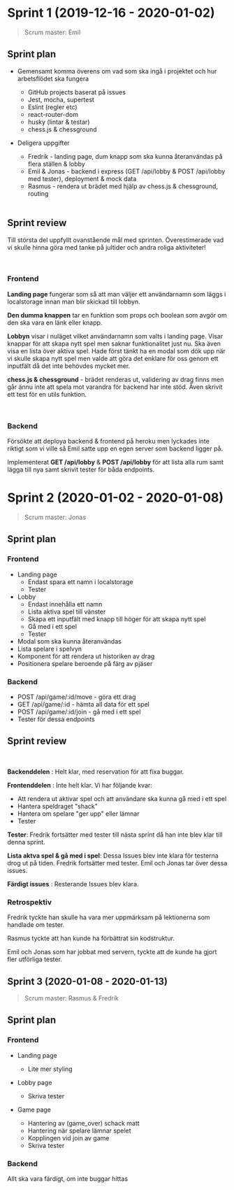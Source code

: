# Sprint 1 (2019-12-16 - 2020-01-02)
> Scrum master: Emil

## Sprint plan

* Gemensamt komma överens om vad som ska ingå i projektet och hur arbetsflödet ska fungera
  * GitHub projects baserat på issues
  * Jest, mocha, supertest
  * Eslint (regler etc)
  * react-router-dom
  * husky (lintar & testar)
  * chess.js & chessground
* Deligera uppgifter
  * Fredrik - landing page, dum knapp som ska kunna återanvändas på flera ställen & lobby
  * Emil & Jonas - backend i express (GET /api/lobby & POST /api/lobby med tester), deployment & mock data
  * Rasmus - rendera ut brädet med hjälp av chess.js & chessground, routing

  <br/>
## Sprint review

Till största del uppfyllt ovanstående mål med sprinten. Överestimerade vad vi skulle hinna göra med tanke på jultider och andra roliga aktiviteter!

<br/>

### Frontend

**Landing page** fungerar som så att man väljer ett användarnamn som läggs i localstorage innan man blir skickad till lobbyn.

**Den dumma knappen** tar en funktion som props och boolean som avgör om den ska vara en länk eller knapp.

**Lobbyn** visar i nuläget vilket användarnamn som valts i landing page. Visar knappar för att skapa nytt spel men saknar funktionalitet just nu. Ska även visa en lista över aktiva spel. Hade först tänkt ha en modal som dök upp när vi skulle skapa nytt spel men valde att göra det enklare för oss genom ett inputfält då det inte behövdes mycket mer.

**chess.js & chessground** - brädet renderas ut, validering av drag finns men går ännu inte att spela mot varandra för backend har inte stöd. Även skrivit ett test för en utils funktion.

<br/>

### Backend

Försökte att deploya backend & frontend på heroku men lyckades inte riktigt som vi ville så Emil satte upp en egen server som backend ligger på. 

Implementerat **GET /api/lobby** & **POST /api/lobby** för att lista alla rum samt lägga till nya samt skrivit tester för båda endpoints.


# Sprint 2 (2020-01-02 - 2020-01-08)
> Scrum master: Jonas

## Sprint plan

### Frontend
* Landing page
  * Endast spara ett namn i localstorage
  * Tester
* Lobby
  * Endast innehålla ett namn
  * Lista aktiva spel till vänster
  * Skapa ett inputfält med knapp till höger för att skapa nytt spel
  * Gå med i ett spel
  * Tester
* Modal som ska kunna återanvändas
* Lista spelare i spelvyn
* Komponent för att rendera ut historiken av drag
* Positionera spelare beroende på färg av pjäser

### Backend
* POST /api/game/:id/move - göra ett drag
* GET /api/game/:id - hämta all data för ett spel
* POST /api/game/:id/join - gå med i ett spel
* Tester för dessa endpoints


## Sprint review

<br/>

**Backenddelen** : Helt klar, med reservation för att fixa buggar. 

**Frontenddelen** : Inte helt klar. 
Vi har följande kvar:
* Att rendera ut aktivar spel och att användare ska kunna gå med i ett spel
* Hantera speldraget "shack"
* Hantera om spelare "ger upp" eller lämnar
* Tester 

**Tester**: Fredrik fortsätter med tester till nästa sprint då han inte blev klar till denna sprint.

**Lista aktva spel & gå med i spel**: Dessa Issues blev inte klara för testerna drog ut på tiden. Fredrik fortsätter med tester. Emil och Jonas tar över dessa issues.

**Färdigt issues** : Resterande Issues blev klara.  

### Retrospektiv

Fredrik tyckte han skulle ha vara mer uppmärksam på lektionerna som handlade om tester.

Rasmus tyckte att han kunde ha förbättrat sin kodstruktur.

Emil och Jonas som har jobbat med servern, tyckte att de kunde ha gjort fler utförliga tester.

## Sprint 3 (2020-01-08 - 2020-01-13)
> Scrum master: Rasmus & Fredrik

## Sprint plan

### Frontend
* Landing page
    * Lite mer styling

* Lobby page
    * Skriva tester

* Game page
    * Hantering av (game_over) schack matt
    * Hantering när spelare lämnar spelet
    * Kopplingen vid join av game
    * Skriva tester

### Backend
Allt ska vara färdigt, om inte buggar hittas